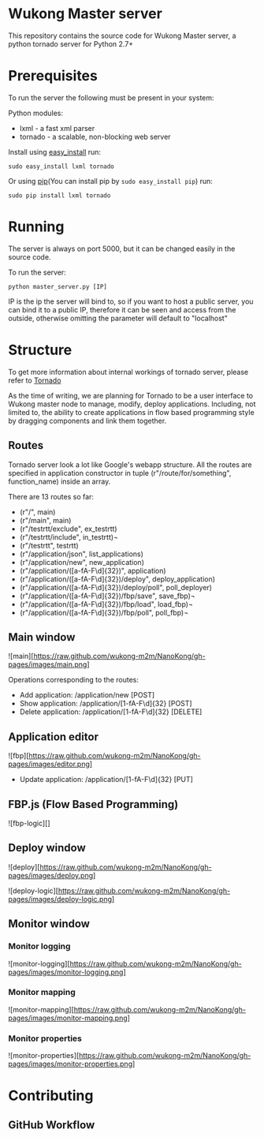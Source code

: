 # Wukong Master server

This repository contains the source code for Wukong Master server, a python tornado server for Python 2.7+

# Prerequisites

To run the server the following must be present in your system:

Python modules:

* lxml               - a fast xml parser
* tornado            - a scalable, non-blocking web server

Install using [easy_install][] run:

    sudo easy_install lxml tornado

Or using [pip][](You can install pip by `sudo easy_install pip`) run:

    sudo pip install lxml tornado

# Running

The server is always on port 5000, but it can be changed easily in the source code.

To run the server:

	python master_server.py [IP]
	
IP is the ip the server will bind to, so if you want to host a public server, you can bind it to a public IP, therefore it can be seen and access from the outside, otherwise omitting the parameter will default to "localhost"

# Structure

To get more information about internal workings of tornado server, please refer to [Tornado][]

As the time of writing, we are planning for Tornado to be a user interface to Wukong master node to manage, modify, deploy applications. Including, not limited to, the ability to create applications in flow based programming style by dragging components and link them together.

## Routes

Tornado server look a lot like Google's webapp structure. All the routes are specified in application constructor in tuple (r"/route/for/something", function_name) inside an array.

There are 13 routes so far:

* (r"/", main)
* (r"/main", main)
* (r"/testrtt/exclude", ex_testrtt)
* (r"/testrtt/include", in_testrtt)¬
* (r"/testrtt", testrtt)
* (r"/application/json", list_applications)
* (r"/application/new", new_application)
* (r"/application/([a-fA-F\d]{32})", application)
* (r"/application/([a-fA-F\d]{32})/deploy", deploy_application)
* (r"/application/([a-fA-F\d]{32})/deploy/poll", poll_deployer)
* (r"/application/([a-fA-F\d]{32})/fbp/save", save_fbp)¬
* (r"/application/([a-fA-F\d]{32})/fbp/load", load_fbp)¬
* (r"/application/([a-fA-F\d]{32})/fbp/poll", poll_fbp)¬

## Main window

![main][https://raw.github.com/wukong-m2m/NanoKong/gh-pages/images/main.png]

Operations corresponding to the routes:

* Add application: /application/new [POST]
* Show application: /application/[1-fA-F\d]{32} [POST]
* Delete application: /application/[1-fA-F\d]{32} [DELETE]

## Application editor

![fbp][https://raw.github.com/wukong-m2m/NanoKong/gh-pages/images/editor.png]

* Update application: /application/[1-fA-F\d]{32} [PUT]

## FBP.js (Flow Based Programming)

![fbp-logic][]

## Deploy window

![deploy][https://raw.github.com/wukong-m2m/NanoKong/gh-pages/images/deploy.png]

![deploy-logic][https://raw.github.com/wukong-m2m/NanoKong/gh-pages/images/deploy-logic.png]

## Monitor window

### Monitor logging

![monitor-logging][https://raw.github.com/wukong-m2m/NanoKong/gh-pages/images/monitor-logging.png]

### Monitor mapping

![monitor-mapping][https://raw.github.com/wukong-m2m/NanoKong/gh-pages/images/monitor-mapping.png]

### Monitor properties

![monitor-properties][https://raw.github.com/wukong-m2m/NanoKong/gh-pages/images/monitor-properties.png]

# Contributing

## GitHub Workflow

[Tornado]:				http://www.tornadoweb.org/
[easy_install]:			http://pypi.python.org/pypi/setuptools
[pip]:						http://pypi.python.org/pypi/pip/
